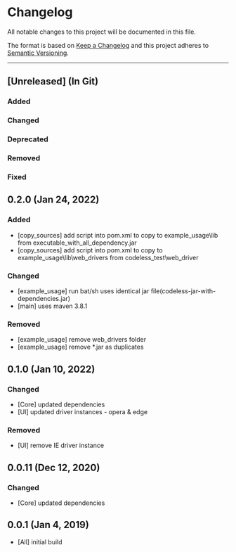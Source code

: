 # Changelog
All notable changes to this project will be documented in this file.

The format is based on [Keep a Changelog](http://keepachangelog.com/)
and this project adheres to [Semantic Versioning](http://semver.org/).

----
## [Unreleased] (In Git)

### Added

### Changed

### Deprecated

### Removed

### Fixed

## 0.2.0 (Jan 24, 2022)

### Added
* [copy_sources] add script into pom.xml to copy to example_usage\lib from executable_with_all_dependency.jar 
* [copy_sources] add script into pom.xml to copy to example_usage\lib\web_drivers from codeless_test\web_driver

### Changed
* [example_usage] run bat/sh uses identical jar file(codeless-jar-with-dependencies.jar) 
* [main] uses maven 3.8.1 

### Removed
* [example_usage] remove web_drivers folder
* [example_usage] remove *.jar as duplicates

## 0.1.0 (Jan 10, 2022)

### Changed
* [Core] updated dependencies
* [UI] updated driver instances - opera & edge

### Removed
* [UI] remove IE driver instance


## 0.0.11 (Dec 12, 2020)

### Changed
* [Core] updated dependencies

## 0.0.1 (Jan 4, 2019)

* [All] initial build
